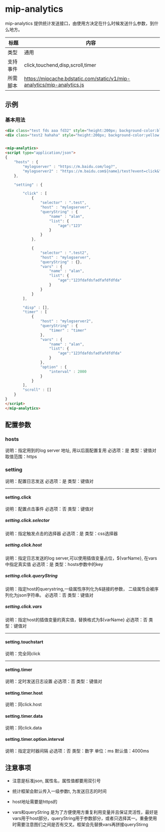 # mip-analytics

mip-analytics 提供统计发送接口，由使用方决定在什么时候发送什么参数，到什么地方。

标题|内容
----|----
类型|通用
支持事件|click,touchend,disp,scroll,timer
所需脚本|https://mipcache.bdstatic.com/static/v1/mip-analytics/mip-analytics.js

## 示例

### 基本用法

```html
<div class="test fds aaa fd32" style="height:200px; background-color:blue;"></div>
<div class="test2 hahaha" style="height:200px; background-color:yellow;"></div>


<mip-analytics>
<script type="application/json">
{
    "hosts" : {
		"mylogserver" : "https://m.baidu.com/log?",
		"mylogserver2" : "https://m.baidu.com${name}/test?event=click&"
	},

    "setting" : {

        "click" : [
            {
				"selector" : ".test",
                "host" : "mylogserver",
                "queryString" : {
					"name" : "alan",
					"list": {
						"age":"123"
					}
				}
            },

            {
				"selector" : ".test2",
                "host" : "mylogserver",
				"queryString" : {},
                "vars" : {
					"name" : "alan",
					"list": {
						"age":"123fdafdsfadfafdfdfda"
					}
				}
            }
        ],

        "disp" : [],
        "timer" : [
			{
				"host" : "mylogserver2",
				"queryString" : {
					"timer" : "timer"
				},
                "vars" : {
					"name" : "alan",
					"list": {
						"age":"123fdafdsfadfafdfdfda"
					}
				},
				"option" : {
					"interval" : 2000
				}
			}
		],
        "scroll" : []
    }
}
</script>
</mip-analytics>

```

## 配置参数

### hosts

说明：指定用到的log server 地址, 用以后面配置复用
必选项：是
类型：键值对
取值范围：https

### setting

说明：配置日志发送
必选项：是
类型：键值对

___

#### setting.click

说明：配置点击事件
必选项：否
类型：键值对

##### setting.click.selector

说明：指定触发点击的选择器
必选项：是
类型：css选择器

##### setting.click.host

说明：指定日志发送的log server,可以使用插值变量占位，${varName}, 在vars中指定真实值
必选项：是
类型：hosts参数中的key

##### setting.click.queryString

说明：指定host的querystring,一级属性序列化为&链接的参数， 二级属性会被序列化为json字符串。 
必选项：否
类型：键值对

##### setting.click.vars

说明：指定host的插值变量的真实值，替换格式为${varName}
必选项：否
类型：键值对

___

#### setting.touchstart

说明：完全同click

___

#### setting.timer

说明：定时发送日志设置
必选项：否
类型：键值对

#### setting.timer.host

说明：同click.host

#### setting.timer.data

说明：同click.data

#### setting.timer.option.interval

说明：指定定时器间隔
必选项：否
类型：数字
单位：ms
默认值：4000ms

## 注意事项

* 注意是标准json, 属性名，属性值都要用双引号

* 统计框架会默认传入一级参数t, 为发送日志的时间

* host地址需要是https的

* vars和queryString 是为了方便使用方重复利用变量并且保证灵活性，最好是vars用于host部分，queryString用于参数部分，或者只选择其一。重叠使用时需要注意图们之间是否有交叉。框架会先替换vars再拼接queryStirng


